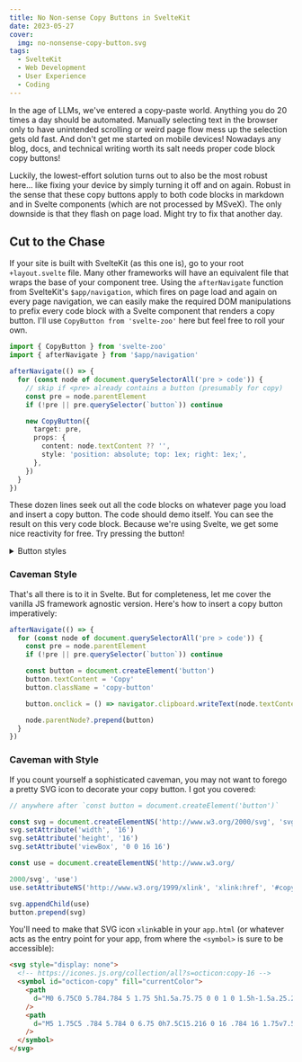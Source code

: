 ```yaml
---
title: No Non-sense Copy Buttons in SvelteKit
date: 2023-05-27
cover:
  img: no-nonsense-copy-button.svg
tags:
  - SvelteKit
  - Web Development
  - User Experience
  - Coding
---
```


<!-- also posted at https://github.com/pngwn/MDsveX/issues/385#issuecomment-1565811519 -->

In the age of LLMs, we've entered a copy-paste world. Anything you do 20 times a day should be automated. Manually selecting text in the browser only to have unintended scrolling or weird page flow mess up the selection gets old fast. And don't get me started on mobile devices! Nowadays any blog, docs, and technical writing worth its salt needs proper code block copy buttons!

Luckily, the lowest-effort solution turns out to also be the most robust here... like fixing your device by simply turning it off and on again. Robust in the sense that these copy buttons apply to both code blocks in markdown and in Svelte components (which are not processed by MSveX). The only downside is that they flash on page load. Might try to fix that another day.

## Cut to the Chase

If your site is built with SvelteKit (as this one is), go to your root `+layout.svelte` file. Many other frameworks will have an equivalent file that wraps the base of your component tree. Using the `afterNavigate` function from SvelteKit's `$app/navigation`, which fires on page load and again on every page navigation, we can easily make the required DOM manipulations to prefix every code block with a Svelte component that renders a copy button. I'll use `CopyButton from 'svelte-zoo'` here but feel free to roll your own.

```ts
import { CopyButton } from 'svelte-zoo'
import { afterNavigate } from '$app/navigation'

afterNavigate(() => {
  for (const node of document.querySelectorAll('pre > code')) {
    // skip if <pre> already contains a button (presumably for copy)
    const pre = node.parentElement
    if (!pre || pre.querySelector(`button`)) continue

    new CopyButton({
      target: pre,
      props: {
        content: node.textContent ?? '',
        style: 'position: absolute; top: 1ex; right: 1ex;',
      },
    })
  }
})
```

These dozen lines seek out all the code blocks on whatever page you load and insert a copy button. The code should demo itself. You can see the result on this very code block. Because we're using Svelte, we get some nice reactivity for free. Try pressing the button!

<details><summary>Button styles</summary>

```css
button {
  color: white;
  cursor: pointer;
  border: none;
  border-radius: 3pt;
  background-color: teal;
  padding: 2pt 4pt;
  font-size: 12pt;
  line-height: initial;
  transition: background-color 0.2s;
}
```

</details>

### Caveman Style

That's all there is to it in Svelte. But for completeness, let me cover the vanilla JS framework agnostic version. Here's how to insert a copy button imperatively:

```ts
afterNavigate(() => {
  for (const node of document.querySelectorAll('pre > code')) {
    const pre = node.parentElement
    if (!pre || pre.querySelector(`button`)) continue

    const button = document.createElement('button')
    button.textContent = 'Copy'
    button.className = 'copy-button'

    button.onclick = () => navigator.clipboard.writeText(node.textContent ?? '')

    node.parentNode?.prepend(button)
  }
})
```

### Caveman with Style

If you count yourself a sophisticated caveman, you may not want to forego a pretty SVG icon to decorate your copy button. I got you covered:

```ts
// anywhere after `const button = document.createElement('button')`

const svg = document.createElementNS('http://www.w3.org/2000/svg', 'svg')
svg.setAttribute('width', '16')
svg.setAttribute('height', '16')
svg.setAttribute('viewBox', '0 0 16 16')

const use = document.createElementNS('http://www.w3.org/

2000/svg', 'use')
use.setAttributeNS('http://www.w3.org/1999/xlink', 'xlink:href', '#copy-icon')

svg.appendChild(use)
button.prepend(svg)
```

You'll need to make that SVG icon `xlink`able in your `app.html` (or whatever acts as the entry point for your app, from where the `<symbol>` is sure to be accessible):

```html
<svg style="display: none">
  <!-- https://icones.js.org/collection/all?s=octicon:copy-16 -->
  <symbol id="octicon-copy" fill="currentColor">
    <path
      d="M0 6.75C0 5.784.784 5 1.75 5h1.5a.75.75 0 0 1 0 1.5h-1.5a.25.25 0 0 0-.25.25v7.5c0 .138.112.25.25.25h7.5a.25.25 0 0 0 .25-.25v-1.5a.75.75 0 0 1 1.5 0v1.5A1.75 1.75 0 0 1 9.25 16h-7.5A1.75 1.75 0 0 1 0 14.25Z"
    />
    <path
      d="M5 1.75C5 .784 5.784 0 6.75 0h7.5C15.216 0 16 .784 16 1.75v7.5A1.75 1.75 0 0 1 14.25 11h-7.5A1.75 1.75 0 0 1 5 9.25Zm1.75-.25a.25.25 0 0 0-.25.25v7.5c0 .138.112.25.25.25h7.5a.25.25 0 0 0 .25-.25v-7.5a.25.25 0 0 0-.25-.25Z"
    />
  </symbol>
</svg>
```
